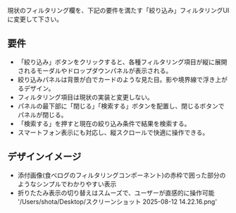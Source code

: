 現状のフィルタリング欄を、下記の要件を満たす「絞り込み」フィルタリングUIに変更して下さい。

## 要件

- 「絞り込み」ボタンをクリックすると、各種フィルタリング項目が縦に展開されるモーダルやドロップダウンパネルが表示される。
- 絞り込みパネルは背景が白でカードのような見た目。影や境界線で浮き上がるデザイン。
- フィルタリング項目は現状の実装と変更しない。
- パネルの最下部に「閉じる」「検索する」ボタンを配置し、閉じるボタンでパネルが閉じる。
- 「検索する」を押すと現在の絞り込み条件で結果を検索する。
- スマートフォン表示にも対応し、縦スクロールで快適に操作できる。

## デザインイメージ

- 添付画像(食べログのフィルタリングコンポーネント)の赤枠で囲った部分のようなシンプルでわかりやすい表示
- 折りたたみ表示の切り替えはスムーズで、ユーザーが直感的に操作可能
  '/Users/shota/Desktop/スクリーンショット 2025-08-12 14.22.16.png'
